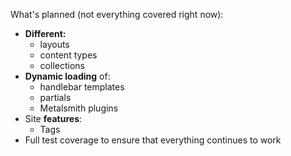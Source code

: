 What's planned (not everything covered right now):

- **Different:**
	- layouts
	- content types
	- collections
- **Dynamic loading** of:
	- handlebar templates
	- partials
	- Metalsmith plugins
- Site **features**:
	- Tags
- Full test coverage to ensure that everything continues to work
